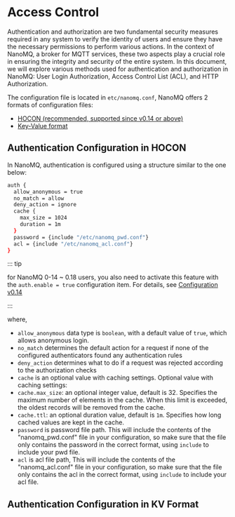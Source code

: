# Access Control

Authentication and authorization are two fundamental security measures required in any system to verify the identity of users and ensure they have the necessary permissions to perform various actions. In the context of NanoMQ, a broker for MQTT services, these two aspects play a crucial role in ensuring the integrity and security of the entire system. In this document, we will explore various methods used for authentication and authorization in NanoMQ: User Login Authorization, Access Control List (ACL), and HTTP Authorization.

The configuration file is located in `etc/nanomq.conf`, NanoMQ offers 2 formats of configuration files:

- [HOCON (recommended, supported since v0.14 or above)](../config-description/v019.md)
- [Key-Value format](../config-description/v013.md)

## Authentication Configuration in HOCON

In NanoMQ, authentication is configured using a structure similar to the one below:

```bash
auth {
  allow_anonymous = true
  no_match = allow
  deny_action = ignore
  cache {
    max_size = 1024
    duration = 1m
  }
  password = {include "/etc/nanomq_pwd.conf"}
  acl = {include "/etc/nanomq_acl.conf"}
}
```

::: tip

for NanoMQ 0-14 ~ 0.18 users, you also need to activate this feature with the `auth.enable = true` configuration item. For details, see [Configuration v0.14](../config-description/v014.md)

:::

where, 

- `allow_anonymous` data type is `boolean`, with a default value of `true`, which allows anonymous login.
- `no_match` determines the default action for a request if none of the configured authenticators found any authentication rules
- `deny_action` determines what to do if a request was rejected according to the authorization checks
-  `cache` is an optional value with caching settings.
Optional value with caching settings:
- `cache.max_size`: an optional integer value, default is 32. Specifies the maximum number of elements in the cache. When this limit is exceeded, the oldest records will be removed from the cache.
- `cache.ttl`: an optional duration value, default is `1m`. Specifies how long cached values are kept in the cache.
- `password` is password file path. This will include the contents of the "nanomq_pwd.conf" file in your configuration, so make sure that the file only contains the password in the correct format, using `include` to include your pwd file.
- `acl` is acl file path, This will include the contents of the "nanomq_acl.conf" file in your configuration, so make sure that the file only contains the acl in the correct format, using `include` to include your acl file.

## Authentication Configuration in KV Format



